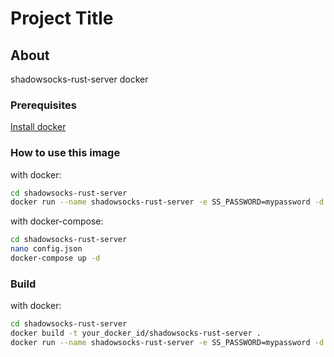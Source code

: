 # Project Title

## About

shadowsocks-rust-server docker

### Prerequisites

[Install docker](https://docs.docker.com/engine/install)

### How to use this image

with docker:

```sh
cd shadowsocks-rust-server
docker run --name shadowsocks-rust-server -e SS_PASSWORD=mypassword -d yunielrc/shadowsocks-rust-server
```

with docker-compose:

```sh
cd shadowsocks-rust-server
nano config.json
docker-compose up -d
```

### Build

with docker:

```sh
cd shadowsocks-rust-server
docker build -t your_docker_id/shadowsocks-rust-server .
docker run --name shadowsocks-rust-server -e SS_PASSWORD=mypassword -d your_docker_id/shadowsocks-rust-server
```
